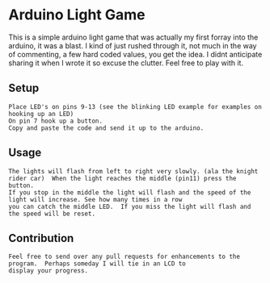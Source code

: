 Arduino Light Game
=============

This is a simple arduino light game that was actually my first forray into the arduino, it was a blast.
I kind of just rushed through it, not much in the way of commenting, a few hard coded values, you get the idea.
I didnt anticipate sharing it when I wrote it so excuse the clutter.  Feel free to play with it.


Setup
-----------

	Place LED's on pins 9-13 (see the blinking LED example for examples on hooking up an LED)
	On pin 7 hook up a button.
	Copy and paste the code and send it up to the arduino.


Usage
-----

    The lights will flash from left to right very slowly. (ala the knight rider car)  When the light reaches the middle (pin11) press the button.
    If you stop in the middle the light will flash and the speed of the light will increase. See how many times in a row
    you can catch the middle LED.  If you miss the light will flash and the speed will be reset.


Contribution
-------------
	
	Feel free to send over any pull requests for enhancements to the program.  Perhaps someday I will tie in an LCD to
	display your progress.